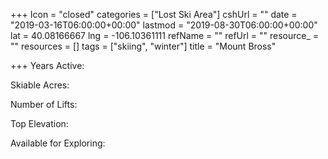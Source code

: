 +++
Icon = "closed"
categories = ["Lost Ski Area"]
cshUrl = ""
date = "2019-03-16T06:00:00+00:00"
lastmod = "2019-08-30T06:00:00+00:00"
lat = 40.08166667
lng = -106.10361111
refName = ""
refUrl = ""
resource_ = ""
resources = []
tags = ["skiing", "winter"]
title = "Mount Bross"

+++
Years Active:

Skiable Acres:

Number of Lifts:

Top Elevation:

Available for Exploring: